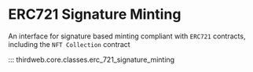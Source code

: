 # ERC721 Signature Minting

An interface for signature based minting compliant with `ERC721` contracts, including the `NFT Collection` contract


::: thirdweb.core.classes.erc_721_signature_minting